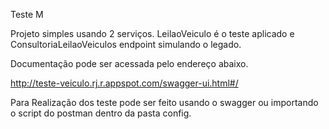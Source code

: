 Teste M

Projeto simples usando 2 serviços. LeilaoVeiculo é o teste aplicado e ConsultoriaLeilaoVeiculos endpoint simulando o legado.

Documentação pode ser acessada pelo endereço abaixo.

http://teste-veiculo.rj.r.appspot.com/swagger-ui.html#/

<p> Para Realização dos teste pode ser feito usando o swagger ou importando o script do postman dentro da pasta config.</p>
